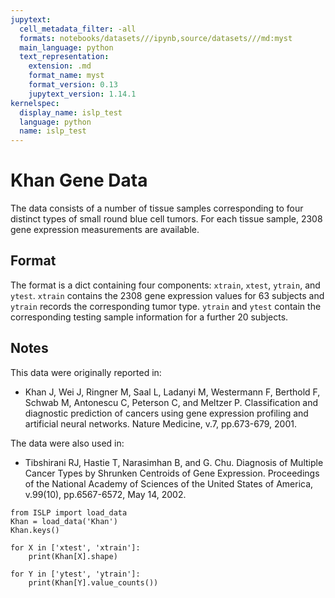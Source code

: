 ```yaml
---
jupytext:
  cell_metadata_filter: -all
  formats: notebooks/datasets///ipynb,source/datasets///md:myst
  main_language: python
  text_representation:
    extension: .md
    format_name: myst
    format_version: 0.13
    jupytext_version: 1.14.1
kernelspec:
  display_name: islp_test
  language: python
  name: islp_test
---
```


# Khan Gene Data

The data consists of a number of tissue samples corresponding to
four distinct types of small round blue cell tumors. For each
tissue sample, 2308 gene expression measurements are available.

     
## Format

The format is a dict containing four components: `xtrain`,
`xtest`, `ytrain`, and `ytest`. `xtrain` contains the 2308 gene
expression values for 63 subjects and `ytrain` records the
corresponding tumor type. `ytrain` and `ytest` contain the
corresponding testing sample information for a further 20
subjects.

## Notes

This data were originally reported in:

- Khan J, Wei J, Ringner M, Saal L, Ladanyi M, Westermann F,
Berthold F, Schwab M, Antonescu C, Peterson C, and Meltzer P.
Classification and diagnostic prediction of cancers using gene
expression profiling and artificial neural networks. Nature
Medicine, v.7, pp.673-679, 2001.

The data were also used in:

- Tibshirani RJ, Hastie T, Narasimhan B, and G. Chu. Diagnosis of
Multiple Cancer Types by Shrunken Centroids of Gene Expression.
Proceedings of the National Academy of Sciences of the United
States of America, v.99(10), pp.6567-6572, May 14, 2002.

```{code-cell}
from ISLP import load_data
Khan = load_data('Khan')
Khan.keys()
```

```{code-cell}
for X in ['xtest', 'xtrain']:
    print(Khan[X].shape)
```

```{code-cell}
for Y in ['ytest', 'ytrain']:
    print(Khan[Y].value_counts())
```
